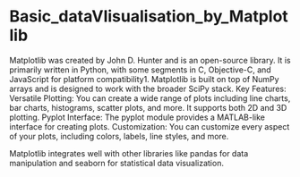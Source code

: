 # Basic_dataVIisualisation_by_Matplotlib
Matplotlib was created by John D. Hunter and is an open-source library.
It is primarily written in Python, with some segments in C, Objective-C, and JavaScript for platform compatibility1.
Matplotlib is built on top of NumPy arrays and is designed to work with the broader SciPy stack.
Key Features:
Versatile Plotting:
You can create a wide range of plots including line charts, bar charts, histograms, scatter plots, and more.
It supports both 2D and 3D plotting.
Pyplot Interface:
The pyplot module provides a MATLAB-like interface for creating plots.
Customization:
You can customize every aspect of your plots, including colors, labels, line styles, and more.

Matplotlib integrates well with other libraries like pandas for data manipulation and seaborn for statistical data visualization.

